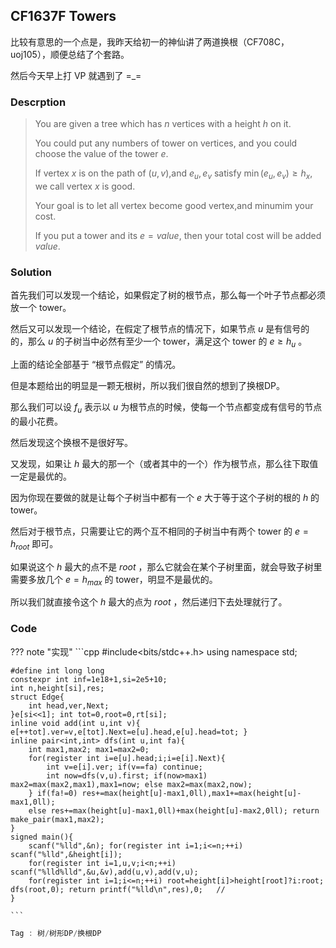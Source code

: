 ## CF1637F Towers

比较有意思的一个点是，我昨天给初一的神仙讲了两道换根（CF708C，uoj105），顺便总结了个套路。

然后今天早上打 VP 就遇到了 =_=

### $\text{Descrption}$

> You are given a tree which has $n$ vertices with a height $h$ on it.
>
> You could put any numbers of tower on vertices, and you could choose the value of the tower $e$.
>
> If vertex $x$ is on the path of $(u,v)$,and $e_u,e_v$ satisfy $\min(e_u,e_v) \ge h_x$, we call vertex $x$ is good.
>
> Your goal is to let all vertex become good vertex,and minumim your cost.
>
> If you put a tower and its $e=value$, then your total cost will be added $value$.  

### $\text{Solution}$

首先我们可以发现一个结论，如果假定了树的根节点，那么每一个叶子节点都必须放一个 tower。

然后又可以发现一个结论，在假定了根节点的情况下，如果节点 $u$ 是有信号的的，那么 $u$ 的子树当中必然有至少一个 tower，满足这个 tower 的 $e\ge h_u$ 。

上面的结论全部基于 “根节点假定” 的情况。

但是本题给出的明显是一颗无根树，所以我们很自然的想到了换根DP。

那么我们可以设 $f_u$ 表示以 $u$ 为根节点的时候，使每一个节点都变成有信号的节点的最小花费。

然后发现这个换根不是很好写。

又发现，如果让 $h$ 最大的那一个（或者其中的一个）作为根节点，那么往下取值一定是最优的。

因为你现在要做的就是让每个子树当中都有一个 $e$ 大于等于这个子树的根的 $h$ 的 tower。

然后对于根节点，只需要让它的两个互不相同的子树当中有两个 tower 的 $e=h_{root}$ 即可。 

如果说这个 $h$ 最大的点不是 $root$ ，那么它就会在某个子树里面，就会导致子树里需要多放几个 $e=h_{max}$ 的 tower，明显不是最优的。

所以我们就直接令这个 $h$ 最大的点为 $root$ ，然后递归下去处理就行了。

### $\text{Code}$

??? note "实现"
	```cpp
	#include<bits/stdc++.h>
	using namespace std;
	
	#define int long long
	constexpr int inf=1e18+1,si=2e5+10;
	int n,height[si],res;
	struct Edge{
		int head,ver,Next;
	}e[si<<1]; int tot=0,root=0,rt[si];
	inline void add(int u,int v){ e[++tot].ver=v,e[tot].Next=e[u].head,e[u].head=tot; }
	inline pair<int,int> dfs(int u,int fa){
		int max1,max2; max1=max2=0;
		for(register int i=e[u].head;i;i=e[i].Next){
			int v=e[i].ver; if(v==fa) continue;
			int now=dfs(v,u).first; if(now>max1) max2=max(max2,max1),max1=now; else max2=max(max2,now);
		} if(fa!=0) res+=max(height[u]-max1,0ll),max1+=max(height[u]-max1,0ll);
		else res+=max(height[u]-max1,0ll)+max(height[u]-max2,0ll); return make_pair(max1,max2);
	}
	signed main(){
		scanf("%lld",&n); for(register int i=1;i<=n;++i) scanf("%lld",&height[i]);
		for(register int i=1,u,v;i<n;++i) scanf("%lld%lld",&u,&v),add(u,v),add(v,u);
		for(register int i=1;i<=n;++i) root=height[i]>height[root]?i:root; dfs(root,0); return printf("%lld\n",res),0;	 // 
	}
	
	```

```cpp
Tag : 树/树形DP/换根DP
```

